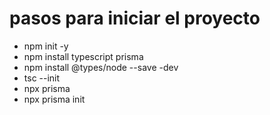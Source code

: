 # pasos para iniciar el proyecto

- npm init -y
- npm install typescript prisma
- npm install @types/node --save -dev 
- tsc --init
- npx prisma
- npx prisma init